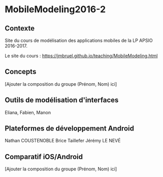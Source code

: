 # MobileModeling2016-2

## Contexte

Site du cours de modélisation des applications mobiles de la LP APSIO 2016-2017.

Le site du cours : https://jmbruel.github.io/teaching/MobileModeling.html

## Concepts

[Ajouter la composition du groupe (Prénom, Nom) ici]

## Outils de modélisation d'interfaces

Eliana, Fabien, Manon

## Plateformes de développement Android

Nathan COUSTENOBLE
Brice Taillefer
Jérémy LE NEVÉ

## Comparatif iOS/Android

[Ajouter la composition du groupe (Prénom, Nom) ici]
